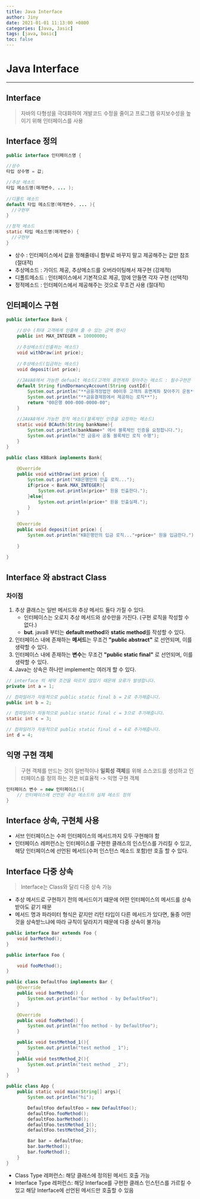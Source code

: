 ```yaml
---
title: Java Interface
author: Jiny
date: 2021-01-01 11:13:00 +0800
categories: [Java, Jasic]
tags: [java, basic]
toc: false
---
```


# Java Interface
___

## Interface

>자바의 다형성을 극대화하여 개발코드 수정을 줄이고 프로그램 유지보수성을 높이기 위해 인터페이스를 사용

## Interface 정의

```java
public interface 인터페이스명 {

//상수
타입 상수명 = 값;

//추상 메소드
타입 메소드명(매개변수, ... );
 
//디폴트 메소드
default 타입 메소드명(매개변수, ... ){
  //구현부
}

//정적 메소드
static 타입 메소드명(매개변수) {
  //구현부
}
```

- 상수 : 인터페이스에서 값을 정해줄테니 함부로 바꾸지 말고 제공해주는 값만 참조 (절대적)
- 추상메소드 : 가이드 제공, 추상메소드를 오버라이팅해서 재구현 (강제적)
- 디폴트메소드 : 인터페이스에서 기본적으로 제공, 맘에 안들면 각자 구현 (선택적)
- 정적메소드 : 인터페이스에서 제공해주는 것으로 무조건 사용 (절대적)

## 인터페이스 구현

```java
public interface Bank {
 
    //상수 (최대 고객에게 인출해 줄 수 있는 금액 명시)
    public int MAX_INTEGER = 10000000;
     
    //추상메소드(인출하는 메소드)
    void withDraw(int price);
     
    //추상메소드(입금하는 메소드)
    void deposit(int price);
     
    //JAVA8에서 가능한 defualt 메소드(고객의 휴면계좌 찾아주는 메소드 : 필수구현은 선택사항)
    default String findDormancyAccount(String custId){
        System.out.println("**금융개정법안 00이후 고객의 휴면계좌 찾아주기 운동**");
        System.out.println("**금융결제원에서 제공하는 로직**");
        return "00은행 000-000-0000-00";
    }
     
    //JAVA8에서 가능한 정적 메소드(블록체인 인증을 요청하는 메소드)
    static void BCAuth(String bankName){
        System.out.println(bankName+" 에서 블록체인 인증을 요청합니다.");
        System.out.println("전 금융사 공통 블록체인 로직 수행");
    }    
}
```

```java
public class KBBank implements Bank{
 
    @Override
    public void withDraw(int price) {
        System.out.print("KB은행만의 인출 로직...");
        if(price < Bank.MAX_INTEGER){
            System.out.println(price+" 원을 인출한다.");  
        }else{
            System.out.println(price+" 원을 인출실패.");  
        }
    }
 
    @Override
    public void deposit(int price) {
        System.out.println("KB은행만의 입금 로직..."+price+" 원을 입금한다.");
     
    }
 
}
```

## Interface 와 abstract Class

### 차이점

1. 추상 클래스는 일반 메서드와 추상 메서드 둘다 가질 수 있다.
    - 인터페이스는 오로지 추상 메서드와 상수만을 가진다. (구현 로직을 작성할 수 없다.)
    - **but**. java8 부터는 **default method**와 **static method**를 작성할 수 있다.
2. 인터페이스 내에 존재하는 **메서드**는 무조건 **"public abstract"** 로 선언되며, 이를 생략할 수 있다.
3. 인터페이스 내에 존재하는 **변수**는 무조건 **"public static final"** 로 선언되며, 이를 생략할 수 있다.
4. Java는 상속은 하나만 implement는 여러개 할 수 있다.

```java
// interface 의 제약 조건을 따르지 않았기 때문에 오류가 발생합니다.
private int a = 1;       

// 컴파일러가 자동적으로 public static final b = 2로 추가해줍니다.
public int b = 2;        

// 컴파일러가 자동적으로 public static final c = 3으로 추가해줍니다.
static int c = 3;         

// 컴파일러가 자동적으로 public static final d = 4로 추가해줍니다.
int d = 4;         
```

## 익명 구현 객체

> 구현 객체를 만드는 것이 일반적이나 **일회성 객체**를 위해 소스코드를 생성하고 인터페이스를 정의 하는 것은 비효율적 -> 익명 구현 객체

```java
인터페이스 변수 = new 인터페이스(){
	// 인터페이스에 선언된 추상 메소드의 실체 메소드 정의
}
```

## Interface 상속, 구현체 사용

- 서브 인터페이스는 수퍼 인터페이스의 메서드까지 모두 구현해야 함
- 인터페이스 레퍼런스는 인터페이스를 구현한 클래스의 인스턴스를 가리킬 수 있고,
해당 인터페이스에 선언된 메서드(수퍼 인스턴스 메소드 포함)만 호출 할 수 있다.


## Interface 다중 상속

> Interface는 Class와 달리 다중 상속 가능

 - 추상 메서드로 구현하기 전의 메서드이기 떄문에 어떤 인터페이스의 메서드를 상속받아도 같기 때문
- 메서드 명과 파라미터 형식은 같지만 리턴 타입이 다른 메서드가 있다면, 둘중 어떤 것을 상속받느냐에 따라 규칙이 달라지기 때문에 다중 상속이 불가능   

```java
public interface Bar extends Foo {
    void barMethod();
}
```

```java
public interface Foo {

    void fooMethod();
}
```

```java
public class DefaultFoo implements Bar {
    @Override
    public void barMethod() {
        System.out.println("bar method - by DefaultFoo");
    }

    @Override
    public void fooMethod() {
        System.out.println("foo method - by DefaultFoo");
    }

    public void testMethod_1(){
        System.out.println("test method _ 1");
    }
    public void testMethod_2(){
        System.out.println("test method _ 2");
    }
}
```

```java
public class App {
    public static void main(String[] args){
        System.out.println("hi");

        DefaultFoo defaultFoo = new DefaultFoo();
        defaultFoo.fooMethod();
        defaultFoo.barMethod();
        defaultFoo.testMethod_1();
        defaultFoo.testMethod_2();

        Bar bar = defaultFoo;
        bar.barMethod();
        bar.fooMethod();
    }
}
```

- Class Type 레퍼런스:  해당 클래스에 정의된 메서드 호출 가능
- Interface Type 레퍼런스: 해당 Interface를 구현한 클래스 인스턴스를 가르킬 수 있고 해당 Interface에 선언된 메서드만 호출할 수 있음 